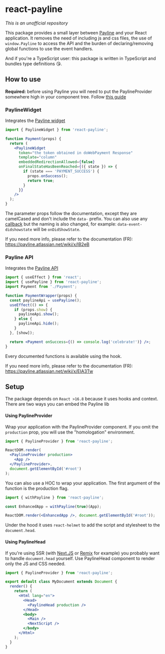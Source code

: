 # react-payline

_This is an unofficial repository_

This package provides a small layer between [Payline](https://support.payline.com/hc/fr/articles/360017961193-Int%C3%A9gration-Payline) and your React application. It removes the need of including js and css files, the use of `window.Payline` to access the API and the burden of declaring/removing global functions to use the event handlers.

And if you're a TypeScript user: this package is written in TypeScript and bundles type definitions 😘.

## How to use

**Required:** before using Payline you will need to put the PaylineProvider somewhere high in your component tree. Follow [this guide](#Setup)

### PaylineWidget

Integrates the [Payline widget](https://payline.atlassian.net/wiki/x/lB2eB)

```jsx
import { PaylineWidget } from 'react-payline';

function Payment(props) {
  return (
    <PaylineWidget
      token="the token obtained in doWebPayment Response"
      template="column"
      embeddedRedirectionAllowed={false}
      onFinalStateHasBeenReached={({ state }) => {
        if (state === 'PAYMENT_SUCCESS') {
          props.onSuccess();
          return true;
        }
      }}
    />
  );
}
```

The parameter props follow the documentation, except they are camelCased and don't include the `data-` prefix. You can also use any [callback](https://payline.atlassian.net/wiki/x/EQA3B) but the naming is also changed, for example: `data-event-didshowstate` will be `onDidShowState`.

If you need more info, please refer to the documentation (FR): https://payline.atlassian.net/wiki/x/lB2eB

### Payline API

Integrates the [Payline API](https://payline.atlassian.net/wiki/x/EIA3Tw)

```jsx
import { useEffect } from 'react';
import { usePayline } from 'react-payline';
import Payment from './Payment';

function PaymentWrapper(props) {
  const paylineApi = usePayline();
  useEffect(() => {
    if (props.show) {
      paylineApi.show();
    } else {
      paylineApi.hide();
    }
  }, [show]);

  return <Payment onSuccess={() => console.log('celebrate!')} />;
}
```

Every documented functions is available using the hook.

If you need more info, please refer to the documentation (FR): https://payline.atlassian.net/wiki/x/EIA3Tw

## Setup

The package depends on `React >16.8` because it uses hooks and context. There are two ways you can embed the Payline lib

#### Using PaylineProvider

Wrap your application with the PaylineProvider component. If you omit the `production` prop, you will use the "homologation" environment.

```jsx
import { PaylineProvider } from 'react-payline';

ReactDOM.render(
  <PaylineProvider production>
    <App />
  </PaylineProvider>,
  document.getElementById('#root')
);
```

You can also use a HOC to wrap your application. The first argument of the function is the production flag.

```jsx
import { withPayline } from 'react-payline';

const EnhancedApp = withPayline(true)(App);

ReactDOM.render(<EnhancedApp />, document.getElementById('#root'));
```

Under the hood it uses `react-helmet` to add the script and stylesheet to the `document.head`.

#### Using PaylineHead

If you're using SSR (with [Next.JS](https://nextjs.org/) or [Remix](https://remix.run/) for example) you probably want to handle `document.head` yourself.
Use PaylineHead component to render only the JS and CSS needed.

```jsx
import { PaylineProvider } from 'react-payline';

export default class MyDocument extends Document {
  render() {
    return (
      <Html lang="en">
        <Head>
          <PaylineHead production />
        </Head>
        <body>
          <Main />
          <NextScript />
        </body>
      </Html>
    );
  }
}
```
